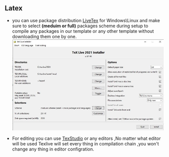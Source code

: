 ## Latex

- you can use package distribution [LiveTex](https://www.tug.org/texlive/) for Windows\Linux and make sure to select **(meduim or full)** packages scheme during setup to compile any packages in our template or any other template without downloading them one by one.<br>
![](./ReadmePics/install.jpg)
  
- For editing you can use [TexStudio](https://www.texstudio.org/) or any editors ,No matter what editor will be used Texlive will set every thing in compilation chain ,you won't change any thing in editor configration.  